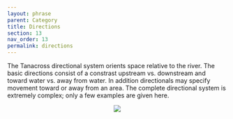 ```yaml
---
layout: phrase
parent: Category
title: Directions
section: 13
nav_order: 13
permalink: directions
---
```


The Tanacross directional system orients space relative to the river. The basic directions consist of a constrast upstream vs. downstream and toward water vs. away from water. In addition directionals may specify movement toward or away from an area. The complete directional system is extremely complex; only a few examples are given here. 

<center>
<img src="{{site.baseurl}}/assets/images/Tanacross-directionals-allative.png" />
</center>